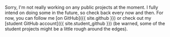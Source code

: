 ---
---

Sorry, I'm not really working on any public projects at the moment. I fully intend on doing some in the future, so check back every now and then. For now, you can follow me [on GitHub]({{ site.github }}) or check out my [student GitHub account]({{ site.student_github }}) (be warned, some of the student projects might be a little rough around the edges).
